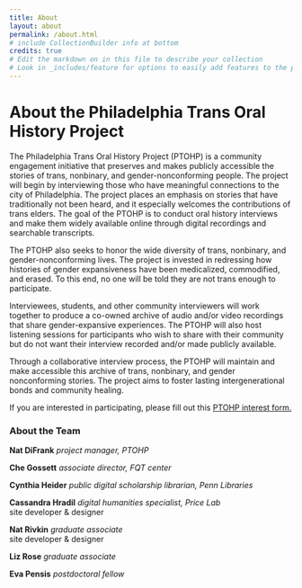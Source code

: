 ```yaml
---
title: About
layout: about
permalink: /about.html
# include CollectionBuilder info at bottom
credits: true
# Edit the markdown on in this file to describe your collection
# Look in _includes/feature for options to easily add features to the page
---
```


<!-- {% include feature/jumbotron.html objectid="https://cdil.lib.uidaho.edu/images/palouse_sm.jpg" %}  -->

<!-- {% include feature/nav-menu.html sections="About CollectionBuilder CSV" %} -->

# About the Philadelphia Trans Oral History Project

The Philadelphia Trans Oral History Project (PTOHP) is a community engagement initiative that preserves and makes publicly accessible the stories of trans, nonbinary, and gender-nonconforming people. The project will begin by interviewing those who have meaningful connections to the city of Philadelphia. The project places an emphasis on stories that have traditionally not been heard, and it especially welcomes the contributions of trans elders. The goal of the PTOHP is to conduct oral history interviews and make them widely available online through digital recordings and searchable transcripts. 

The PTOHP also seeks to honor the wide diversity of trans, nonbinary, and gender-nonconforming lives. The project is invested in redressing how histories of gender expansiveness have been medicalized, commodified, and erased. To this end, no one will be told they are not trans enough to participate. 

Interviewees, students, and other community interviewers will work together to produce a co-owned archive of audio and/or video recordings that share gender-expansive experiences. The PTOHP will also host listening sessions for participants who wish to share with their community but do not want their interview recorded and/or made publicly available. 

Through a collaborative interview process, the PTOHP will maintain and make accessible this archive of trans, nonbinary, and gender nonconforming stories. The project aims to foster lasting intergenerational bonds and community healing.  

If you are interested in participating, please fill out this <a href="https://docs.google.com/forms/d/e/1FAIpQLSee7AGa7hrLdMeoL9S-LPW2byMksj5SIKWiXSHeQnc7CaD6zw/viewform">PTOHP interest form.</a>

### About the Team

__Nat DiFrank__ _project manager, PTOHP_

__Che Gossett__ _associate director, FQT center_

__Cynthia Heider__ _public digital scholarship librarian, Penn Libraries_

__Cassandra Hradil__ _digital humanities specialist, Price Lab_
<br>site developer & designer

__Nat Rivkin__ _graduate associate_
<br>site developer & designer

__Liz Rose__ _graduate associate_

__Eva Pensis__ _postdoctoral fellow_
